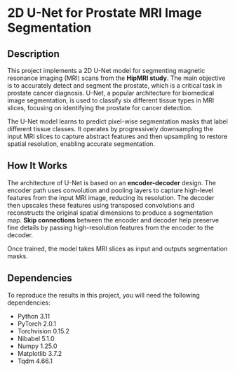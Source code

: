 # 2D U-Net for Prostate MRI Image Segmentation

## Description

This project implements a 2D U-Net model for segmenting magnetic resonance imaging (MRI) scans from the **HipMRI study**. The main objective is to accurately detect and segment the prostate, which is a critical task in prostate cancer diagnosis. U-Net, a popular architecture for biomedical image segmentation, is used to classify six different tissue types in MRI slices, focusing on identifying the prostate for cancer detection.

The U-Net model learns to predict pixel-wise segmentation masks that label different tissue classes. It operates by progressively downsampling the input MRI slices to capture abstract features and then upsampling to restore spatial resolution, enabling accurate segmentation.

## How It Works

The architecture of U-Net is based on an **encoder-decoder** design. The encoder path uses convolution and pooling layers to capture high-level features from the input MRI image, reducing its resolution. The decoder then upscales these features using transposed convolutions and reconstructs the original spatial dimensions to produce a segmentation map. **Skip connections** between the encoder and decoder help preserve fine details by passing high-resolution features from the encoder to the decoder.

Once trained, the model takes MRI slices as input and outputs segmentation masks.

## Dependencies

To reproduce the results in this project, you will need the following dependencies:

- Python 3.11
- PyTorch 2.0.1
- Torchvision 0.15.2
- Nibabel 5.1.0
- Numpy 1.25.0
- Matplotlib 3.7.2
- Tqdm 4.66.1